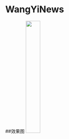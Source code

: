 # WangYiNews

##效果图
<img src="https://github.com/huangaa/WangYiNews/blob/master/images/total.gif" width="30%" hight="30%">
